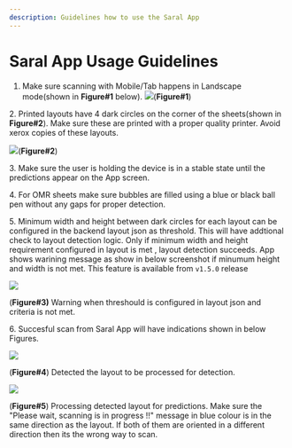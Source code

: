 ```yaml
---
description: Guidelines how to use the Saral App
---
```


# Saral App Usage Guidelines

1. Make sure scanning with Mobile/Tab happens in Landscape mode(shown in **Figure#1** below). ![](../.gitbook/assets/landscape\_mode1.jpeg)(**Figure#1**)

2\. Printed layouts have 4 dark circles on the corner of the sheets(shown in **Figure#2**). Make sure these are printed with a proper quality printer. Avoid xerox copies of these layouts.

![](../.gitbook/assets/layout\_screenshot.jpg)(**Figure#2**)

3\. Make sure the user is holding the device is in a stable state until the predictions appear on the App screen.

4\. For OMR sheets make sure bubbles are filled using a blue or black ball pen without any gaps for proper detection.

5\. Minimum width and height between dark circles for each layout can be configured in the backend layout json as threshold. This will have addtional check to layout detection logic. Only if minimum width and height requirement configured in layout is met , layout detection succeeds. App shows warining message as show in below screenshot if minumum height and width is not met. This feature is available from `v1.5.0` release

![](../.gitbook/assets/Screenshot\_20220125-124123\_SaralApp.jpg)

(**Figure#3)** Warning when threshould is configured in layout json and criteria is not met.

6\. Succesful scan from Saral App will have indications shown in below Figures.

![](../.gitbook/assets/scan\_success\_1.jpeg)

(**Figure#4**) Detected the layout to be processed for detection.



![](<../.gitbook/assets/scan\_success\_2.jpeg (1).jpeg>)

(**Figure#5**) Processing detected layout for predictions. Make sure the "Please wait, scanning is in progress !!" message in blue colour is in the same direction as the layout. If both of them are  oriented in a different direction then its the wrong way to scan.
